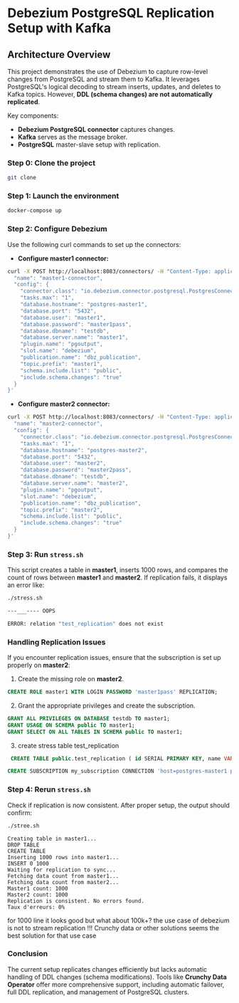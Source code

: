 
# Debezium PostgreSQL Replication Setup with Kafka

## Architecture Overview

This project demonstrates the use of Debezium to capture row-level changes from PostgreSQL and stream them to Kafka. It leverages PostgreSQL's logical decoding to stream inserts, updates, and deletes to Kafka topics. However, **DDL (schema changes) are not automatically replicated**.

Key components:
- **Debezium PostgreSQL connector** captures changes.
- **Kafka** serves as the message broker.
- **PostgreSQL** master-slave setup with replication.
### Step 0: Clone the project

```bash
git clone
```
  
### Step 1: Launch the environment

```bash
docker-compose up
```

### Step 2: Configure Debezium

Use the following curl commands to set up the connectors:

- **Configure master1 connector:**
```bash
curl -X POST http://localhost:8083/connectors/ -H "Content-Type: application/json" -d '{
  "name": "master1-connector",
  "config": {
    "connector.class": "io.debezium.connector.postgresql.PostgresConnector",
    "tasks.max": "1",
    "database.hostname": "postgres-master1",
    "database.port": "5432",
    "database.user": "master1",
    "database.password": "master1pass",
    "database.dbname": "testdb",
    "database.server.name": "master1",
    "plugin.name": "pgoutput",
    "slot.name": "debezium",
    "publication.name": "dbz_publication",
    "topic.prefix": "master1",
    "schema.include.list": "public",              
    "include.schema.changes": "true"             
  }
}'

```

- **Configure master2 connector:**
```bash
curl -X POST http://localhost:8083/connectors/ -H "Content-Type: application/json" -d '{
  "name": "master2-connector",
  "config": {
    "connector.class": "io.debezium.connector.postgresql.PostgresConnector",
    "tasks.max": "1",
    "database.hostname": "postgres-master2",
    "database.port": "5432",
    "database.user": "master2",
    "database.password": "master2pass",
    "database.dbname": "testdb",
    "database.server.name": "master2",
    "plugin.name": "pgoutput",
    "slot.name": "debezium",
    "publication.name": "dbz_publication",
    "topic.prefix": "master2",
    "schema.include.list": "public",           
    "include.schema.changes": "true"             
  }
}'

```

### Step 3: Run `stress.sh`

This script creates a table in **master1**, inserts 1000 rows, and compares the count of rows between **master1** and **master2**. If replication fails, it displays an error like:

```bash
./stress.sh

---___---- OOPS

ERROR: relation "test_replication" does not exist
```

### Handling Replication Issues

If you encounter replication issues, ensure that the subscription is set up properly on **master2**:
1. Create the missing role on **master2**.

```sql
CREATE ROLE master1 WITH LOGIN PASSWORD 'master1pass' REPLICATION;
```
2. Grant the appropriate privileges and create the subscription.

```sql
GRANT ALL PRIVILEGES ON DATABASE testdb TO master1;
GRANT USAGE ON SCHEMA public TO master1;
GRANT SELECT ON ALL TABLES IN SCHEMA public TO master1;
```
3. create stress table test_replication

```sql
 CREATE TABLE public.test_replication ( id SERIAL PRIMARY KEY, name VARCHAR(50), value INTEGER );
 ```

```sql
CREATE SUBSCRIPTION my_subscription CONNECTION 'host=postgres-master1 port=5432 user=master1 password=master1pass dbname=testdb' PUBLICATION dbz_publication;
```

### Step 4: Rerun `stress.sh`

Check if replication is now consistent. After proper setup, the output should confirm:



```bash
./stree.sh
```

```
Creating table in master1...
DROP TABLE
CREATE TABLE
Inserting 1000 rows into master1...
INSERT 0 1000
Waiting for replication to sync...
Fetching data count from master1...
Fetching data count from master2...
Master1 count: 1000
Master2 count: 1000
Replication is consistent. No errors found.
Taux d'erreurs: 0%
```

for 1000 line it looks good 
but what about 100k+?   the use case of debezium is not to stream replication  !!!  Crunchy data  or other solutions seems the best solution for that use case

### Conclusion

The current setup replicates changes efficiently but lacks automatic handling of DDL changes (schema modifications). Tools like **Crunchy Data Operator** offer more comprehensive support, including automatic failover, full DDL replication, and management of PostgreSQL clusters.

